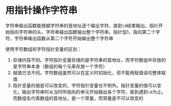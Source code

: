 # 用指针操作字符串

字符串输出函数能根据字符串的首地址逐个输出字符，直到`\0`结束输出。指针开始指向字符串的头，字符串输出函数输出整个字符串。指针加1，指向第二个字符，字符串输出函数从第二个字符开始输出整个字符串

使用字符数组和字符指针变量的区别：

1. 存储内容不同。字符指针变量存储的是字符串的首地址，而字符数组中存放的是字符串本身（数组的每个元素存放一个字符）
2. 赋值方法不同。字符数组虽然可以在定义时初始化，但不能用赋值语句整体赋值
3. 指针变量的值是可以改变的，字符指针变量也不例外。指针变量的值可以变化，输出字符串时从当时所指向的单元开始输出各个字符，直到遇到`\0`为止。而数组名代表数组的首地址，是一个常量，而常量是不可以改变的
